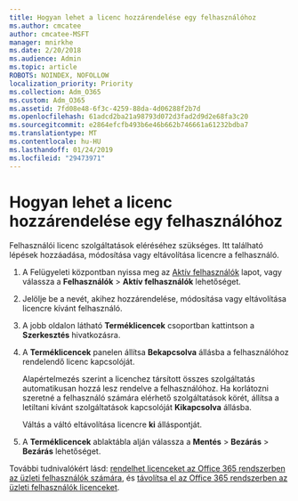 ```yaml
---
title: Hogyan lehet a licenc hozzárendelése egy felhasználóhoz
ms.author: cmcatee
author: cmcatee-MSFT
manager: mnirkhe
ms.date: 2/20/2018
ms.audience: Admin
ms.topic: article
ROBOTS: NOINDEX, NOFOLLOW
localization_priority: Priority
ms.collection: Adm_O365
ms.custom: Adm_O365
ms.assetid: 7fd08e48-6f3c-4259-88da-4d06288f2b7d
ms.openlocfilehash: 61adcd2ba21a98793d072d3fad2d9d2e68fa3c20
ms.sourcegitcommit: e2864efcfb493b6e46b662b746661a61232bdba7
ms.translationtype: MT
ms.contentlocale: hu-HU
ms.lasthandoff: 01/24/2019
ms.locfileid: "29473971"
---
```

# <a name="how-to-assign-a-license-to-a-user"></a>Hogyan lehet a licenc hozzárendelése egy felhasználóhoz

Felhasználói licenc szolgáltatások eléréséhez szükséges. Itt található lépések hozzáadása, módosítása vagy eltávolítása licencre a felhasználó.
  
1. A Felügyeleti központban nyissa meg az [Aktív felhasználók](https://go.microsoft.com/fwlink/p/?linkid=834822) lapot, vagy válassza a **Felhasználók** \> **Aktív felhasználók** lehetőséget.
    
2. Jelölje be a nevét, akihez hozzárendelése, módosítása vagy eltávolítása licencre kívánt felhasználó.
    
3. A jobb oldalon látható **Terméklicencek** csoportban kattintson a **Szerkesztés** hivatkozásra.
    
4. A **Terméklicencek** panelen állítsa **Bekapcsolva** állásba a felhasználóhoz rendelendő licenc kapcsolóját. 
    
    Alapértelmezés szerint a licenchez társított összes szolgáltatás automatikusan hozzá lesz rendelve a felhasználóhoz. Ha korlátozni szeretné a felhasználó számára elérhető szolgáltatások körét, állítsa a letiltani kívánt szolgáltatások kapcsolóját **Kikapcsolva** állásba. 
    
    Váltás a váltó eltávolítása licencre **ki** álláspontját. 
    
5. A **Terméklicencek** ablaktábla alján válassza a **Mentés** \> **Bezárás** \> **Bezárás** lehetőséget.
    
További tudnivalókért lásd: [rendelhet licenceket az Office 365 rendszerben az üzleti felhasználók számára](https://support.office.com/article/997596b5-4173-4627-b915-36abac6786dc), és [távolítsa el az Office 365 rendszerben az üzleti felhasználók licenceket](https://support.office.com/article/9b497c85-d0a4-4735-80fa-d3565bc05bd1).
  

